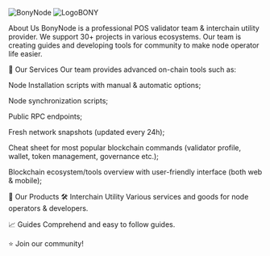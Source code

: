 ![BonyNode](https://github.com/BonyNode/.github/assets/43602026/eb1ad666-3fa6-41a8-b47a-32949b363de5)
![LogoBONY](https://github.com/BonyNode/.github/assets/43602026/0983a6f2-f1ee-47ec-b29b-501f0fb3ba13)


 About Us
BonyNode is a professional POS validator team & interchain utility provider. We support 30+ projects in various ecosystems. Our team is creating guides and developing tools for community to make node operator life easier.

     
💫 Our Services
Our team provides advanced on-chain tools such as:

Node Installation scripts with manual & automatic options;

Node synchronization scripts;

Public RPC endpoints;

Fresh network snapshots (updated every 24h);

Cheat sheet for most popular blockchain commands (validator profile, wallet, token management, governance etc.);

Blockchain ecosystem/tools overview with user-friendly interface (both web & mobile);

💎 Our Products
🛠️ Interchain Utility
Various services and goods for node operators & developers.

📈 Guides
Comprehend and easy to follow guides.

⭐ Join our community!
